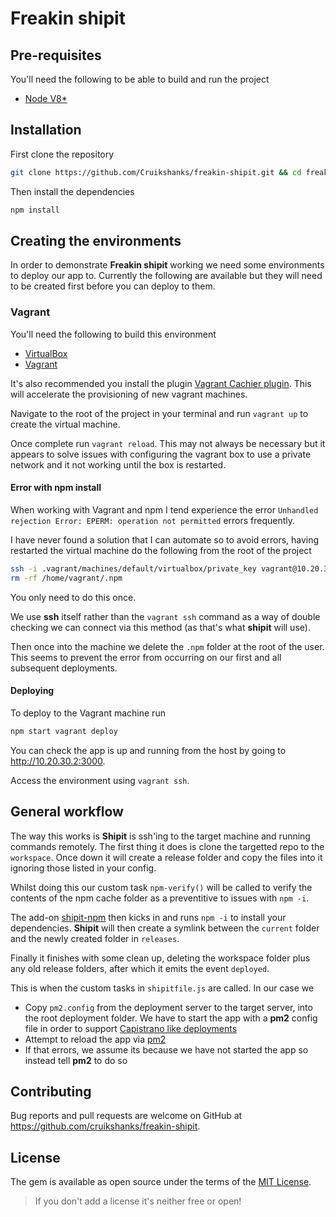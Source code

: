 # Freakin shipit

## Pre-requisites

You'll need the following to be able to build and run the project

- [Node V8*](https://nodejs.org/en/download/current/)

## Installation

First clone the repository

```bash
git clone https://github.com/Cruikshanks/freakin-shipit.git && cd freakin-shipit
```

Then install the dependencies

```bash
npm install
```

## Creating the environments

In order to demonstrate **Freakin shipit** working we need some environments to deploy our app to. Currently the following are available but they will need to be created first before you can deploy to them.

### Vagrant

You'll need the following to build this environment

- [VirtualBox](https://www.virtualbox.org/)
- [Vagrant](https://www.vagrantup.com/)

It's also recommended you install the plugin [Vagrant Cachier plugin](https://github.com/fgrehm/vagrant-cachier). This will accelerate the provisioning of new vagrant machines.

Navigate to the root of the project in your terminal and run `vagrant up` to create the virtual machine.

Once complete run `vagrant reload`. This may not always be necessary but it appears to solve issues with configuring the vagrant box to use a private network and it not working until the box is restarted.

#### Error with npm install

When working with Vagrant and npm I tend experience the error `Unhandled rejection Error: EPERM: operation not permitted` errors frequently.

I have never found a solution that I can automate so to avoid errors, having restarted the virtual machine do the following from the root of the project

```bash
ssh -i .vagrant/machines/default/virtualbox/private_key vagrant@10.20.30.2
rm -rf /home/vagrant/.npm
```

You only need to do this once.

We use **ssh** itself rather than the `vagrant ssh` command as a way of double checking we can connect via this method (as that's what **shipit** will use).

Then once into the machine we delete the `.npm` folder at the root of the user. This seems to prevent the error from occurring on our first and all subsequent deployments.

#### Deploying

To deploy to the Vagrant machine run

```bash
npm start vagrant deploy
```

You can check the app is up and running from the host by going to <http://10.20.30.2:3000>.

Access the environment using `vagrant ssh`.

## General workflow

The way this works is **Shipit** is ssh'ing to the target machine and running commands remotely. The first thing it does is clone the targetted repo to the `workspace`. Once down it will create a release folder and copy the files into it ignoring those listed in your config.

Whilst doing this our custom task `npm-verify()` will be called to verify the contents of the npm cache folder as a preventitive to issues with `npm -i`.

The add-on [shipit-npm](https://github.com/callerc1/shipit-npm) then kicks in and runs `npm -i` to install your dependencies. **Shipit** will then create a symlink between the `current` folder and the newly created folder in `releases`.

Finally it finishes with some clean up, deleting the workspace folder plus any old release folders, after which it emits the event `deployed`.

This is when the custom tasks in `shipitfile.js` are called. In our case we

- Copy `pm2.config` from the deployment server to the target server, into the root deployment folder. We have to start the app with a **pm2** config file in order to support [Capistrano like deployments](http://pm2.keymetrics.io/docs/tutorials/capistrano-like-deployments)
- Attempt to reload the app via [pm2](http://pm2.keymetrics.io/)
- If that errors, we assume its because we have not started the app so instead tell **pm2** to do so

## Contributing

Bug reports and pull requests are welcome on GitHub at https://github.com/cruikshanks/freakin-shipit.

## License

The gem is available as open source under the terms of the [MIT License](http://opensource.org/licenses/MIT).

> If you don't add a license it's neither free or open!
